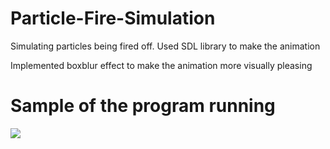 # Particle-Fire-Simulation
Simulating particles being fired off. Used SDL library to make the animation

Implemented boxblur effect to make the animation more visually pleasing

# Sample of the program running
![](Sample.gif) 
